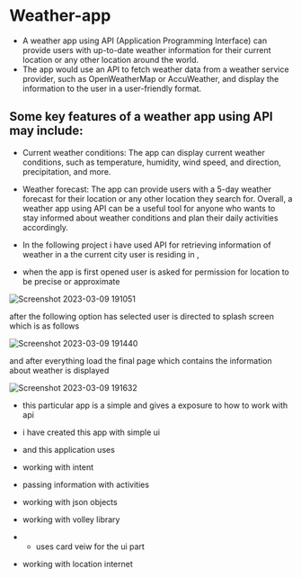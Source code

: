 # Weather-app
- A weather app using API (Application Programming Interface) can provide users with up-to-date weather information for their current location or any other location around the world.
- The app would use an API to fetch weather data from a weather service provider, such as OpenWeatherMap or AccuWeather, and display the information to the user in a user-friendly format.
## Some key features of a weather app using API may include:
- Current weather conditions: The app can display current weather conditions, such as temperature, humidity, wind speed, and direction, precipitation, and more.
- Weather forecast: The app can provide users with a 5-day weather forecast for their location or any other location they search for.
Overall, a weather app using API can be a useful tool for anyone who wants to stay informed about weather conditions and plan their daily activities accordingly.

- In the following project i have used API for retrieving information of weather in a the current city user is residing in , 
- when the app is first opened user is asked for permission for location to be precise or approximate 

![Screenshot 2023-03-09 191051](https://user-images.githubusercontent.com/102940747/224041224-2ac28485-0350-47eb-bbd3-02d99083dbcc.png)
 


after the following option has selected user is directed to splash screen which is as follows 

![Screenshot 2023-03-09 191440](https://user-images.githubusercontent.com/102940747/224043781-4c842860-7a77-4d84-95a6-cbd9fd1dfecd.png)



and after everything load the final page which contains the information about weather is displayed 

![Screenshot 2023-03-09 191632](https://user-images.githubusercontent.com/102940747/224044642-9acfc821-058c-478a-92bb-f46843957516.png)

- this particular app is a simple and gives a exposure to how to work with api 
- i have created this app with simple ui
 
- and this application uses
- working with intent 
- passing information with activities
- working with json objects 
- working with volley library
- - uses card veiw for the ui part
- working with location internet

